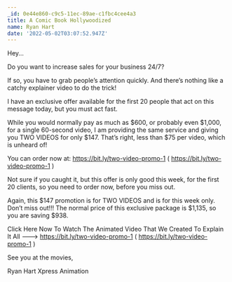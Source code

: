 ```yaml
---
_id: 0e44e860-c9c5-11ec-89ae-c1fbc4cee4a3
title: A Comic Book Hollywoodized
name: Ryan Hart
date: '2022-05-02T03:07:52.947Z'
---
```

Hey… 
 
Do you want to increase sales for your business 24/7? 
 
If so, you have to grab people’s attention quickly. And there’s nothing like a catchy explainer video to do the trick! 
 
I have an exclusive offer available for the first 20 people that act on this message today, but you must act fast. 
 
While you would normally pay as much as $600, or probably even $1,000, for a single 60-second video, I am providing the same service and giving you TWO VIDEOS for only $147. That’s right, less than $75 per video, which is unheard of! 
 
You can order now at: https://bit.ly/two-video-promo-1    (  https://bit.ly/two-video-promo-1   ) 
 
Not sure if you caught it, but this offer is only good this week, for the first 20 clients, so you need to order now, before you miss out. 
 
Again, this $147 promotion is for TWO VIDEOS and is for this week only. Don’t miss out!!! The normal price of this exclusive package is $1,135, so you are saving $938. 
 
Click Here Now To Watch The Animated Video That We Created To Explain It All 
---> https://bit.ly/two-video-promo-1  (   https://bit.ly/two-video-promo-1   ) 
 
See you at the movies, 
 
Ryan Hart 
Xpress Animation
